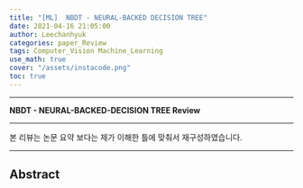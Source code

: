 ```yaml
---
title: "[ML]  NBDT - NEURAL-BACKED DECISION TREE"
date: 2021-04-16 21:05:00
author: Leechanhyuk
categories: paper_Review
tags: Computer_Vision Machine_Learning
use_math: true
cover: "/assets/instacode.png"
toc: true
---
```


* * *
**NBDT - NEURAL-BACKED-DECISION TREE Review**
* * *

본 리뷰는 논문 요약 보다는 제가 이해한 틀에 맞춰서 재구성하였습니다.

---

## Abstract
